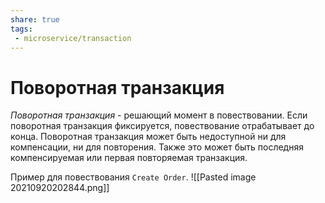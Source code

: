 ```yaml
---
share: true
tags:
 - microservice/transaction
---
```

# Поворотная транзакция
*Поворотная транзакция* - решающий момент в повествовании. Если поворотная транзакция фиксируется, повествование отрабатывает до конца. Поворотная транзакция может быть недоступной ни для компенсации, ни для повторения. Также это может быть последняя компенсируемая или первая повторяемая транзакция. 

Пример для повествования `Create Order`.
![[Pasted image 20210920202844.png]]